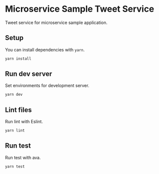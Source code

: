 # Microservice Sample Tweet Service
Tweet service for microservice sample application.

## Setup
You can install dependencies with `yarn`.

```sh
yarn install
```

## Run dev server
Set environments for development server.

```sh
yarn dev
```

## Lint files
Run lint with Eslint.

```sh
yarn lint
```

## Run test
Run test with ava.

```sh
yarn test
```
